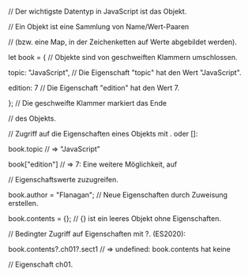 // Der wichtigste Datentyp in JavaScript ist das Objekt.

// Ein Objekt ist eine Sammlung von Name/Wert-Paaren

// (bzw. eine Map, in der Zeichenketten auf Werte abgebildet werden).

let book = {               // Objekte sind von geschweiften Klammern umschlossen.

topic: "JavaScript",   // Die Eigenschaft "topic" hat den Wert "JavaScript".

edition: 7             // Die Eigenschaft "edition" hat den Wert 7.

};                         // Die geschweifte Klammer markiert das Ende

// des Objekts.

// Zugriff auf die Eigenschaften eines Objekts mit . oder []:

book.topic                 // => "JavaScript"

book["edition"]            // => 7: Eine weitere Möglichkeit, auf

// Eigenschaftswerte zuzugreifen.

book.author = "Flanagan";  // Neue Eigenschaften durch Zuweisung erstellen.

book.contents = {};        // {} ist ein leeres Objekt ohne Eigenschaften.

// Bedingter Zugriff auf Eigenschaften mit ?. (ES2020):

book.contents?.ch01?.sect1 // => undefined: book.contents hat keine

// Eigenschaft ch01.

